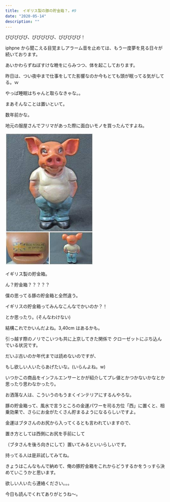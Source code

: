```yaml
---
title:　イギリス製の豚の貯金箱？。#9
date: "2020-05-14"
description: ""
---
```


ぴぴぴぴぴ、ぴぴぴぴぴ、ぴぴぴぴぴ！

iphpne から聞こえる目覚ましアラーム音を止めては、もう一度夢を見る日々が続いております。

あいかわらずねぼすけな瞼をにらみつつ、体を起こしております。

昨日は、つい夜中まで仕事をしてた影響なのか今もとても頭が眠ってる気がしてる。ｗ

やっぱ睡眠はちゃんと取らなきゃな。。

まあそんなことは置いといて。

数年前かな。

地元の服屋さんでフリマがあった際に面白いモノを買ったんですよね。

![buta](./butajpg.jpg)

イギリス製の貯金箱。

ん？貯金箱？？？？？

僕の思ってる豚の貯金箱と全然違う。

イギリスの貯金箱ってみんなこんなでかいのか？！

とか思ったり。(そんなわけない)

結構これでかいんだよね。3,40cm はあるかも。

引っ越す際のノリでこいつも共に上京してきた関係で
クローゼットにぶち込んでいる状況です。

だいぶ古いのか年代までは読めないのですが、

もし欲しい人いたらあげたいな。(いらんよね。w)

いつかこの商品をインフルエンサーとかが紹介してプレ値とかつかないかなとか思ったり思わなかったり。

お洒落な人は、こういうのもうまくインテリアにするんやろな。

豚の貯金箱って、風水で言うところの金運パワーを司る方位「西」に置くと、相乗効果で、さらにお金がたくさん貯まるようになるらしいですよ。

金運はブタさんのお尻から入ってくるとも言われていますので、

置き方としては西側にお尻を手前にして

（ブタさんを後ろ向きにして）置いてみるといいらしいです。

持ってる人は是非試してみてね。

きょうはこんなもんで納めて、俺の豚貯金箱をこれからどうするかをうっすら決めていこうかと思います。

欲しい人いたら連絡ください。。。

今日も読んでくれてありがとうね～。
